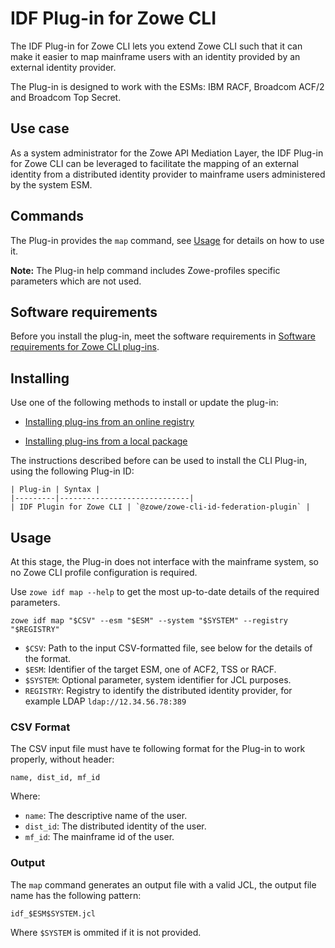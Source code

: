 # IDF Plug-in for Zowe CLI

The IDF Plug-in for Zowe CLI lets you extend Zowe CLI such that it can make it easier to map mainframe users with an identity provided by an external identity provider.

The Plug-in is designed to work with the ESMs: IBM RACF, Broadcom ACF/2 and Broadcom Top Secret.

## Use case

As a system administrator for the Zowe API Mediation Layer, the IDF Plug-in for Zowe CLI can be leveraged to facilitate the mapping of an external identity from a distributed identity provider to mainframe users administered by the system ESM.

## Commands

The Plug-in provides the `map` command, see [Usage](#usage) for details on how to use it.

**Note:** The Plug-in help command includes Zowe-profiles specific parameters which are not used.

## Software requirements

Before you install the plug-in, meet the software requirements in [Software requirements for Zowe CLI plug-ins](cli-swreqplugins.md).

## Installing

Use one of the following methods to install or update the plug-in:

- [Installing plug-ins from an online registry](cli-installplugins.md#installing-plug-ins-from-an-online-registry)

- [Installing plug-ins from a local package](cli-installplugins.md#installing-plug-ins-from-a-local-package)

The instructions described before can be used to install the CLI Plug-in, using the following Plug-in ID:

    | Plug-in | Syntax |
    |---------|-----------------------------|
    | IDF Plugin for Zowe CLI | `@zowe/zowe-cli-id-federation-plugin` |

## Usage

At this stage, the Plug-in does not interface with the mainframe system, so no Zowe CLI profile configuration is required.

Use `zowe idf map --help` to get the most up-to-date details of the required parameters.

`zowe idf map "$CSV" --esm "$ESM" --system "$SYSTEM" --registry "$REGISTRY"`

- `$CSV`: Path to the input CSV-formatted file, see below for the details of the format.
- `$ESM`: Identifier of the target ESM, one of ACF2, TSS or RACF.
- `$SYSTEM`: Optional parameter, system identifier for JCL purposes.
- `REGISTRY`: Registry to identify the distributed identity provider, for example LDAP `ldap://12.34.56.78:389`

### CSV Format

The CSV input file must have te following format for the Plug-in to work properly, without header:

```csv
name, dist_id, mf_id
```

Where:

- `name`: The descriptive name of the user.
- `dist_id`: The distributed identity of the user.
- `mf_id`: The mainframe id of the user.

### Output

The `map` command generates an output file with a valid JCL, the output file name has the following pattern:

`idf_$ESM$SYSTEM.jcl`

Where `$SYSTEM` is ommited if it is not provided.
